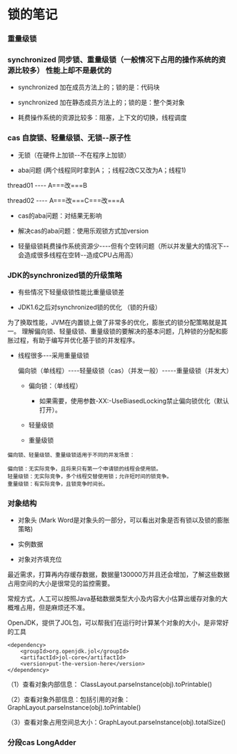 
# 锁的笔记


### 重量级锁


### synchronized 同步锁、重量级锁（一般情况下占用的操作系统的资源比较多） 性能上却不是最优的

* synchronized 加在成员方法上的；锁的是：代码块

* synchronized 加在静态成员方法上的；锁的是：整个类对象

* 耗费操作系统的资源比较多：阻塞，上下文的切换，线程调度




### cas 自旋锁、轻量级锁、无锁--原子性

* 无锁（在硬件上加锁--不在程序上加锁）

* aba问题 (两个线程同时拿到A；；线程2改C又改为A；线程1)

thread01 ---- A===改===B

thread02 ---- A===改===C===改===A

* cas的aba问题：对结果无影响

* 解决cas的aba问题：使用乐观锁方式加version

* 轻量级锁耗费操作系统资源少----但有个空转问题（所以并发量大的情况下--会造成很多线程在空转--造成CPU占用高）



### JDK的synchronized锁的升级策略


* 有些情况下轻量级锁性能比重量级锁差

* JDK1.6之后对synchronized锁的优化 （锁的升级）

为了换取性能，JVM在内置锁上做了非常多的优化，膨胀式的锁分配策略就是其一。
理解偏向锁、轻量级锁、重量级锁的要解决的基本问题，几种锁的分配和膨胀过程，有助于编写并优化基于锁的并发程序。

* 线程很多---采用重量级锁

  偏向锁（单线程）----轻量级锁（cas）（并发一般）-----重量级锁（并发大）

  - 偏向锁：（单线程）

    - 如果需要，使用参数-XX:-UseBiasedLocking禁止偏向锁优化（默认打开）。

  - 轻量级锁


  - 重量级锁



```
偏向锁、轻量级锁、重量级锁适用于不同的并发场景：

偏向锁：无实际竞争，且将来只有第一个申请锁的线程会使用锁。
轻量级锁：无实际竞争，多个线程交替使用锁；允许短时间的锁竞争。
重量级锁：有实际竞争，且锁竞争时间长。

```




### 对象结构

* 对象头  (Mark Word是对象头的一部分，可以看出对象是否有锁以及锁的膨胀策略)

* 实例数据

* 对象对齐填充位


最近需求，打算再内存缓存数据，数据量130000万并且还会增加，了解这些数据占用空间的大小是很常见的监控需要。

常规方式，人工可以按照Java基础数据类型大小及内容大小估算出缓存对象的大概堆占用，但是麻烦还不准。

OpenJDK，提供了JOL包，可以帮我们在运行时计算某个对象的大小，是非常好的工具


```
<dependency>
    <groupId>org.openjdk.jol</groupId>
    <artifactId>jol-core</artifactId>
    <version>put-the-version-here</version>
</dependency>

```

（1）查看对象内部信息： ClassLayout.parseInstance(obj).toPrintable()

（2）查看对象外部信息：包括引用的对象：GraphLayout.parseInstance(obj).toPrintable()

（3）查看对象占用空间总大小：GraphLayout.parseInstance(obj).totalSize()



### 分段cas  LongAdder










